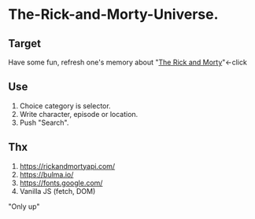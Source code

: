# The-Rick-and-Morty-Universe.

<h2>Target</h2>

Have some fun, refresh one's memory about "<a href="https://marselburdo.github.io/Rick-Motry-Universe/" rel="nofollow">The Rick and Morty</a>"<-click

<h2>Use</h2>

1. Choice category is selector.
2. Write character, episode or location.
3. Push "Search".

<h2>Thx</h2>

1. https://rickandmortyapi.com/
2. https://bulma.io/
3. https://fonts.google.com/
4. Vanilla JS (fetch, DOM)

"Only up"
